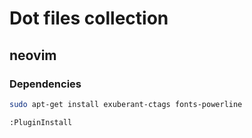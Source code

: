# Dot files collection

## neovim
### Dependencies
```bash
sudo apt-get install exuberant-ctags fonts-powerline
```
```vim
:PluginInstall
```

